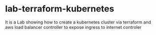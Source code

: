 # lab-terraform-kubernetes
It is a Lab showing how to create a kubernetes cluster via terraform and aws load balancer controller to expose ingress to internet controler
